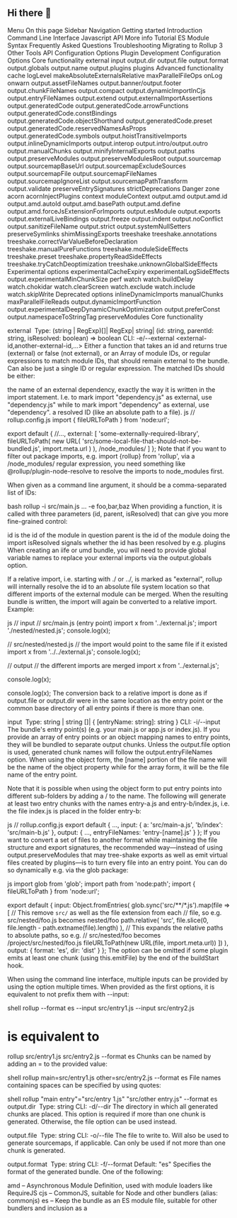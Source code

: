 ## Hi there 👋

<!--

**Here are some ideas to get you started:**

🙋‍♀️ A short introduction - what is your organization all about?
🌈 Contribution guidelines - how can the community get involved?
👩‍💻 Useful resources - where can the community find your docs? Is there anything else the community should know?
🍿 Fun facts - what does your team eat for breakfast?
🧙 Remember, you can do mighty things with the power of [Markdown](https://docs.github.com/github/writing-on-github/getting-started-with-writing-and-formatting-on-github/basic-writing-and-formatting-syntax)
-->
Menu
On this page 
Sidebar Navigation
Getting started
Introduction
Command Line Interface
Javascript API
More info
Tutorial
ES Module Syntax
Frequently Asked Questions
Troubleshooting
Migrating to Rollup 3
Other Tools
API
Configuration Options
Plugin Development
Configuration Options
Core functionality
external
input
output.dir
output.file
output.format
output.globals
output.name
output.plugins
plugins
Advanced functionality
cache
logLevel
makeAbsoluteExternalsRelative
maxParallelFileOps
onLog
onwarn
output.assetFileNames
output.banner/output.footer
output.chunkFileNames
output.compact
output.dynamicImportInCjs
output.entryFileNames
output.extend
output.externalImportAssertions
output.generatedCode
output.generatedCode.arrowFunctions
output.generatedCode.constBindings
output.generatedCode.objectShorthand
output.generatedCode.preset
output.generatedCode.reservedNamesAsProps
output.generatedCode.symbols
output.hoistTransitiveImports
output.inlineDynamicImports
output.interop
output.intro/output.outro
output.manualChunks
output.minifyInternalExports
output.paths
output.preserveModules
output.preserveModulesRoot
output.sourcemap
output.sourcemapBaseUrl
output.sourcemapExcludeSources
output.sourcemapFile
output.sourcemapFileNames
output.sourcemapIgnoreList
output.sourcemapPathTransform
output.validate
preserveEntrySignatures
strictDeprecations
Danger zone
acorn
acornInjectPlugins
context
moduleContext
output.amd
output.amd.id
output.amd.autoId
output.amd.basePath
output.amd.define
output.amd.forceJsExtensionForImports
output.esModule
output.exports
output.externalLiveBindings
output.freeze
output.indent
output.noConflict
output.sanitizeFileName
output.strict
output.systemNullSetters
preserveSymlinks
shimMissingExports
treeshake
treeshake.annotations
treeshake.correctVarValueBeforeDeclaration
treeshake.manualPureFunctions
treeshake.moduleSideEffects
treeshake.preset
treeshake.propertyReadSideEffects
treeshake.tryCatchDeoptimization
treeshake.unknownGlobalSideEffects
Experimental options
experimentalCacheExpiry
experimentalLogSideEffects
output.experimentalMinChunkSize
perf
watch
watch.buildDelay
watch.chokidar
watch.clearScreen
watch.exclude
watch.include
watch.skipWrite
Deprecated options
inlineDynamicImports
manualChunks
maxParallelFileReads
output.dynamicImportFunction
output.experimentalDeepDynamicChunkOptimization
output.preferConst
output.namespaceToStringTag
preserveModules
Core functionality ​

external ​
Type:	(string | RegExp)[]| RegExp| string| (id: string, parentId: string, isResolved: boolean) => boolean
CLI:	-e/--external <external-id,another-external-id,...>
Either a function that takes an id and returns true (external) or false (not external), or an Array of module IDs, or regular expressions to match module IDs, that should remain external to the bundle. Can also be just a single ID or regular expression. The matched IDs should be either:

the name of an external dependency, exactly the way it is written in the import statement. I.e. to mark import "dependency.js" as external, use "dependency.js" while to mark import "dependency" as external, use "dependency".
a resolved ID (like an absolute path to a file).
js
// rollup.config.js
import { fileURLToPath } from 'node:url';

export default {
	//...,
	external: [
		'some-externally-required-library',
		fileURLToPath(
			new URL(
				'src/some-local-file-that-should-not-be-bundled.js',
				import.meta.url
			)
		),
		/node_modules/
	]
};
Note that if you want to filter out package imports, e.g. import {rollup} from 'rollup', via a /node_modules/ regular expression, you need something like @rollup/plugin-node-resolve to resolve the imports to node_modules first.

When given as a command line argument, it should be a comma-separated list of IDs:

bash
rollup -i src/main.js ... -e foo,bar,baz
When providing a function, it is called with three parameters (id, parent, isResolved) that can give you more fine-grained control:

id is the id of the module in question
parent is the id of the module doing the import
isResolved signals whether the id has been resolved by e.g. plugins
When creating an iife or umd bundle, you will need to provide global variable names to replace your external imports via the output.globals option.

If a relative import, i.e. starting with ./ or ../, is marked as "external", rollup will internally resolve the id to an absolute file system location so that different imports of the external module can be merged. When the resulting bundle is written, the import will again be converted to a relative import. Example:

js
// input
// src/main.js (entry point)
import x from '../external.js';
import './nested/nested.js';
console.log(x);

// src/nested/nested.js
// the import would point to the same file if it existed
import x from '../../external.js';
console.log(x);

// output
// the different imports are merged
import x from '../external.js';

console.log(x);

console.log(x);
The conversion back to a relative import is done as if output.file or output.dir were in the same location as the entry point or the common base directory of all entry points if there is more than one.

input ​
Type:	string | string []| { [entryName: string]: string }
CLI:	-i/--input <filename>
The bundle's entry point(s) (e.g. your main.js or app.js or index.js). If you provide an array of entry points or an object mapping names to entry points, they will be bundled to separate output chunks. Unless the output.file option is used, generated chunk names will follow the output.entryFileNames option. When using the object form, the [name] portion of the file name will be the name of the object property while for the array form, it will be the file name of the entry point.

Note that it is possible when using the object form to put entry points into different sub-folders by adding a / to the name. The following will generate at least two entry chunks with the names entry-a.js and entry-b/index.js, i.e. the file index.js is placed in the folder entry-b:

js
// rollup.config.js
export default {
  ...,
  input: {
    a: 'src/main-a.js',
    'b/index': 'src/main-b.js'
  },
  output: {
    ...,
    entryFileNames: 'entry-[name].js'
  }
};
If you want to convert a set of files to another format while maintaining the file structure and export signatures, the recommended way—instead of using output.preserveModules that may tree-shake exports as well as emit virtual files created by plugins—is to turn every file into an entry point. You can do so dynamically e.g. via the glob package:

js
import glob from 'glob';
import path from 'node:path';
import { fileURLToPath } from 'node:url';

export default {
	input: Object.fromEntries(
		glob.sync('src/**/*.js').map(file => [
			// This remove `src/` as well as the file extension from each
			// file, so e.g. src/nested/foo.js becomes nested/foo
			path.relative(
				'src',
				file.slice(0, file.length - path.extname(file).length)
			),
			// This expands the relative paths to absolute paths, so e.g.
			// src/nested/foo becomes /project/src/nested/foo.js
			fileURLToPath(new URL(file, import.meta.url))
		])
	),
	output: {
		format: 'es',
		dir: 'dist'
	}
};
The option can be omitted if some plugin emits at least one chunk (using this.emitFile) by the end of the buildStart hook.

When using the command line interface, multiple inputs can be provided by using the option multiple times. When provided as the first options, it is equivalent to not prefix them with --input:

shell
rollup --format es --input src/entry1.js --input src/entry2.js
# is equivalent to
rollup src/entry1.js src/entry2.js --format es
Chunks can be named by adding an = to the provided value:

shell
rollup main=src/entry1.js other=src/entry2.js --format es
File names containing spaces can be specified by using quotes:

shell
rollup "main entry"="src/entry 1.js" "src/other entry.js" --format es
output.dir ​
Type:	string
CLI:	-d/--dir <dirname>
The directory in which all generated chunks are placed. This option is required if more than one chunk is generated. Otherwise, the file option can be used instead.

output.file ​
Type:	string
CLI:	-o/--file <filename>
The file to write to. Will also be used to generate sourcemaps, if applicable. Can only be used if not more than one chunk is generated.

output.format ​
Type:	string
CLI:	-f/--format <formatspecifier>
Default:	"es"
Specifies the format of the generated bundle. One of the following:

amd – Asynchronous Module Definition, used with module loaders like RequireJS
cjs – CommonJS, suitable for Node and other bundlers (alias: commonjs)
es – Keep the bundle as an ES module file, suitable for other bundlers and inclusion as a <script type=module> tag in modern browsers (alias: esm, module)
iife – A self-executing function, suitable for inclusion as a <script> tag. (If you want to create a bundle for your application, you probably want to use this.). "iife" stands for "immediately-invoked Function Expression"
umd – Universal Module Definition, works as amd, cjs and iife all in one
system – Native format of the SystemJS loader (alias: systemjs)
output.globals ​
Type:	{ [id: string]: string }| ((id: string) => string)
CLI:	-g/--globals <external-id:variableName,another-external-id:anotherVariableName,...>
Specifies id: variableName pairs necessary for external imports in umd/iife bundles. For example, in a case like this…

js
import $ from 'jquery';
…we want to tell Rollup that jquery is external and the jquery module ID equates to the global $ variable:

js
// rollup.config.js
export default {
  ...,
  external: ['jquery'],
  output: {
    format: 'iife',
    name: 'MyBundle',
    globals: {
      jquery: '$'
    }
  }
};

/*
var MyBundle = (function ($) {
  // code goes here
}($));
*/
Alternatively, supply a function that will turn an external module ID into a global variable name.

When given as a command line argument, it should be a comma-separated list of id:variableName pairs:

shell
rollup -i src/main.js ... -g jquery:$,underscore:_
To tell Rollup that a local file should be replaced by a global variable, use an absolute id:

js
// rollup.config.js
import { fileURLToPath } from 'node:url';
const externalId = fileURLToPath(
	new URL(
		'src/some-local-file-that-should-not-be-bundled.js',
		import.meta.url
	)
);

export default {
	//...,
	external: [externalId],
	output: {
		format: 'iife',
		name: 'MyBundle',
		globals: {
			[externalId]: 'globalVariable'
		}
	}
};
output.name ​
Type:	string
CLI:	-n/--name <variableName>
Necessary for iife/umd bundles that exports values in which case it is the global variable name representing your bundle. Other scripts on the same page can use this variable name to access the exports of your bundle.

js
// rollup.config.js
export default {
  ...,
  output: {
    file: 'bundle.js',
    format: 'iife',
    name: 'MyBundle'
  }
};

// var MyBundle = (function () {...
Namespaces are supported i.e. your name can contain dots. The resulting bundle will contain the setup necessary for the namespacing.

shell
rollup -n "a.b.c"

/* ->
this.a = this.a || {};
this.a.b = this.a.b || {};
this.a.b.c = ...
*/
output.plugins ​
Type:	MaybeArray<MaybePromise<OutputPlugin | void>>
Adds a plugin just to this output. See Using output plugins for more information on how to use output-specific plugins and Plugins on how to write your own. For plugins imported from packages, remember to call the imported plugin function (i.e. commonjs(), not just commonjs). Falsy plugins will be ignored, which can be used to easily activate or deactivate plugins. Nested plugins will be flattened. Async plugin will be awaited and resolved.

Not every plugin can be used here. output.plugins is limited to plugins that only use hooks that run during bundle.generate() or bundle.write(), i.e. after Rollup's main analysis is complete. If you are a plugin author, see output generation hooks to find out which hooks can be used.

The following will add minification to one of the outputs:

js
// rollup.config.js
import terser from '@rollup/plugin-terser';

export default {
	input: 'main.js',
	output: [
		{
			file: 'bundle.js',
			format: 'es'
		},
		{
			file: 'bundle.min.js',
			format: 'es',
			plugins: [terser()]
		}
	]
};
plugins ​
Type:	MaybeArray<MaybePromise<Plugin | void>>
See Using plugins for more information on how to use plugins and Plugins on how to write your own (try it out, it's not as difficult as it may sound and very much extends what you can do with Rollup). For plugins imported from packages, remember to call the imported plugin function (i.e. commonjs(), not just commonjs). Falsy plugins will be ignored, which can be used to easily activate or deactivate plugins. Nested plugins will be flatten. Async plugins will be awaited and resolved.

js
// rollup.config.js
import resolve from '@rollup/plugin-node-resolve';
import commonjs from '@rollup/plugin-commonjs';

const isProduction = process.env.NODE_ENV === 'production';

export default (async () => ({
	input: 'main.js',
	plugins: [
		resolve(),
		commonjs(),
		isProduction && (await import('@rollup/plugin-terser')).default()
	],
	output: {
		file: 'bundle.js',
		format: 'cjs'
	}
}))();
(This example also demonstrates how to use an async IIFE and dynamic imports to avoid unnecessary module loading, which can be surprisingly slow.)

Advanced functionality ​

cache ​
Type:	RollupCache | boolean
Default:	true
The cache property of a previous bundle. Use it to speed up subsequent builds in watch mode — Rollup will only reanalyse the modules that have changed. Setting this option explicitly to false will prevent generating the cache property on the bundle and also deactivate caching for plugins.

js
const rollup = require('rollup');
let cache;

async function buildWithCache() {
	const bundle = await rollup.rollup({
		cache // is ignored if falsy
		// ... other input options
	});
	cache = bundle.cache; // store the cache object of the previous build
	return bundle;
}

buildWithCache()
	.then(bundle => {
		// ... do something with the bundle
	})
	.then(() => buildWithCache()) // will use the cache of the previous build
	.then(bundle => {
		// ... do something with the bundle
	});
logLevel ​
Type:	LogLevel | "silent"
CLI:	--logLevel <level>
Default:	"info"
Determine which logs to process. See onLog for the available log levels. The default logLevel of "info" means that info and warnings logs will be processed while debug logs will be swallowed, which means that they are neither passed to plugin onLog hooks nor the onLog option or printed to the console.

When using the CLI, errors will still be printed to the console as they are not processed via the logging system. See the --silent flag for how to suppress error logs.

makeAbsoluteExternalsRelative ​
Type:	boolean| "ifRelativeSource"
CLI:	--makeAbsoluteExternalsRelative/--no-makeAbsoluteExternalsRelative
Default:	"ifRelativeSource"
Determines if absolute external paths should be converted to relative paths in the output. This does not only apply to paths that are absolute in the source but also to paths that are resolved to an absolute path by either a plugin or Rollup core.

For true, an external import like import "/Users/Rollup/project/relative.js" would be converted to a relative path. When converting an absolute path to a relative path, Rollup does not take the file or dir options into account, because those may not be present e.g. for builds using the JavaScript API. Instead, it assumes that the root of the generated bundle is located at the common shared parent directory of all modules that were included in the bundle. Assuming that the common parent directory of all modules is "/Users/Rollup/project", the import from above would likely be converted to import "./relative.js" in the output. If the output chunk is itself nested in a subdirectory by choosing e.g. chunkFileNames: "chunks/[name].js", the import would be "../relative.js".

As stated before, this would also apply to originally relative imports like import "./relative.js" that are resolved to an absolute path before they are marked as external by the external option.

One common problem is that this mechanism will also apply to imports like import "/absolute.js'", resulting in unexpected relative paths in the output.

For this case, "ifRelativeSource" checks if the original import was a relative import and only then convert it to a relative import in the output. Choosing false will keep all paths as absolute paths in the output.

Note that when a relative path is directly marked as "external" using the external option, then it will be the same relative path in the output. When it is resolved first via a plugin or Rollup core and then marked as external, the above logic will apply.

maxParallelFileOps ​
Type:	number
CLI:	--maxParallelFileOps <number>
Default:	20
Limits the number of files rollup will open in parallel when reading modules or writing chunks. Without a limit or with a high enough value, builds can fail with an "EMFILE: too many open files". This depends on how many open file handles the operating system allows.

onLog ​
Type:	(level: LogLevel, log: RollupLog, defaultHandler: LogOrStringHandler) => void;
typescript
type LogLevel = 'warn' | 'info' | 'debug';

type LogOrStringHandler = (
	level: LogLevel | 'error',
	log: string | RollupLog
) => void;

// All possible properties, actual properties depend on log
interface RollupLog {
	binding?: string;
	cause?: Error;
	code?: string;
	exporter?: string;
	frame?: string; // always printed by the CLI
	hook?: string;
	id?: string; // always printed by the CLI
	ids?: string[];
	loc?: {
		column: number;
		file?: string;
		line: number;
	}; // always printed by the CLI if id is present
	message: string; // the actual message, always printed by the CLI
	meta?: any; // add custom plugin properties to logs
	names?: string[];
	plugin?: string; // added by Rollup for plugin logs, only printed for warnings
	pluginCode?: string; // added by Rollup for plugin logs that contain a code
	pos?: number;
	reexporter?: string;
	stack?: string; // url for additional information, always printed by the CLI
	url?: string;
}
A function that intercepts log messages. If not supplied, logs are printed to the console, whereby Rollup CLI aggregates certain "warn" logs and prints consolidated warnings after the build to reduce noise. This handler is also triggered when using the --silent CLI option.

The function receives three arguments: the log level, the log object and the default handler. Log objects have, at a minimum, a code and a message property, allowing you to control how different kinds of logs are handled. Other properties are added depending on the type of log. See utils/logs.ts for a complete list of built-in errors and logs together with their codes and properties.

If the default handler is not invoked, the log will not be printed to the console. Moreover, you can change the log level by invoking the default handler with a different level. Using the additional level "error" will turn the log into a thrown error that has all properties of the log attached.

js
// rollup.config.js
export default {
	//...
	onLog(level, log, handler) {
		if (log.code === 'CIRCULAR_DEPENDENCY') {
			return; // Ignore circular dependency warnings
		}
		if (level === 'warn') {
			handler('error', log); // turn other warnings into errors
		} else {
			handler(level, info); // otherwise, just print the log
		}
	}
};
This handler will not be invoked if logs are filtered out by the logLevel option. I.e. by default, "debug" logs will be swallowed.

Some logs also have a loc property and a frame allowing you to locate the source of the log:

js
// rollup.config.js
export default {
	//...
	onLog(level, { loc, frame, message }) {
		if (loc) {
			console.warn(`${loc.file} (${loc.line}:${loc.column}) ${message}`);
			if (frame) console.warn(frame);
		} else {
			console.warn(message);
		}
	}
};
onwarn ​
Type:	(warning: RollupLog, defaultHandler: (warning: string | RollupLog) => void) => void;
A function that will intercept warning messages. It is very similar to onLog but only receives warnings. If the default handler is invoked, the log will be handled as a warning. If both an onLog and onwarn handler are provided, the onwarn handler will only be invoked if onLog calls its default handler with a level of warn.

See onLog for more information.

output.assetFileNames ​
Type:	string| ((assetInfo: AssetInfo) => string)
CLI:	--assetFileNames <pattern>
Default:	"assets/[name]-[hash][extname]"
The pattern to use for naming custom emitted assets to include in the build output, or a function that is called per asset to return such a pattern. Patterns support the following placeholders:

[extname]: The file extension of the asset including a leading dot, e.g. .css.
[ext]: The file extension without a leading dot, e.g. css.
[hash]: A hash based on the content of the asset. You can also set a specific hash length via e.g. [hash:10].
[name]: The file name of the asset excluding any extension.
Forward slashes / can be used to place files in sub-directories. When using a function, assetInfo is a reduced version of the one in generateBundle without the fileName. See also output.chunkFileNames, output.entryFileNames.

output.banner/output.footer ​
Type:	string | ((chunk: ChunkInfo) => string| Promise<string>)
CLI:	--banner/--footer <text>
A string to prepend/append to the bundle. You can also supply a function that returns a Promise that resolves to a string to generate it asynchronously (Note: banner and footer options will not break sourcemaps).

If you supply a function, chunk contains additional information about the chunk using the same ChunkInfo type as the generateBundle hook with the following differences:

code and map are not set as the chunk has not been rendered yet.
all referenced chunk file names that would contain hashes will contain hash placeholders instead. This includes fileName, imports, importedBindings, dynamicImports and implicitlyLoadedBefore. When you use such a placeholder file name or part of it in the code returned from this option, Rollup will replace the placeholder with the actual hash before generateBundle, making sure the hash reflects the actual content of the final generated chunk including all referenced file hashes.
chunk is mutable and changes applied in this hook will propagate to other plugins and to the generated bundle. That means if you add or remove imports or exports in this hook, you should update imports, importedBindings and/or exports.

js
// rollup.config.js
export default {
  ...,
  output: {
    ...,
    banner: '/* my-library version ' + version + ' */',
    footer: '/* follow me on Twitter! @rich_harris */'
  }
};
See also output.intro/output.outro.

output.chunkFileNames ​
Type:	string | ((chunkInfo: ChunkInfo) => string)
CLI:	--chunkFileNames <pattern>
Default:	"[name]-[hash].js"
The pattern to use for naming shared chunks created when code-splitting, or a function that is called per chunk to return such a pattern. Patterns support the following placeholders:

[format]: The rendering format defined in the output options, e.g. es or cjs.
[hash]: A hash based only on the content of the final generated chunk, including transformations in renderChunk and any referenced file hashes. You can also set a specific hash length via e.g. [hash:10].
[name]: The name of the chunk. This can be explicitly set via the output.manualChunks option or when the chunk is created by a plugin via this.emitFile. Otherwise, it will be derived from the chunk contents.
Forward slashes / can be used to place files in sub-directories. When using a function, chunkInfo is a reduced version of the one in generateBundle without properties that depend on file names and no information about the rendered modules as rendering only happens after file names have been generated. You can however access a list of included moduleIds. See also output.assetFileNames, output.entryFileNames.

output.compact ​
Type:	boolean
CLI:	--compact/--no-compact
Default:	false
This will minify the wrapper code generated by rollup. Note that this does not affect code written by the user. This option is useful when bundling pre-minified code.

output.dynamicImportInCjs ​
Type:	boolean
CLI:	--dynamicImportInCjs/--no-dynamicImportInCjs
Default:	true
While CommonJS output originally supported only require(…) to import dependencies, recent Node versions also started to support import(…), which is the only way to import ES modules from CommonJS files. If this option is true, which is the default, Rollup will keep external dynamic imports as import(…) expressions in CommonJS output. Set this to false to rewrite dynamic imports using require(…) syntax.

js
// input
import('external').then(console.log);

// cjs output with dynamicImportInCjs: true or not set
import('external').then(console.log);

// cjs output with dynamicImportInCjs: false
function _interopNamespaceDefault(e) {
	var n = Object.create(null);
	if (e) {
		Object.keys(e).forEach(function (k) {
			if (k !== 'default') {
				var d = Object.getOwnPropertyDescriptor(e, k);
				Object.defineProperty(
					n,
					k,
					d.get
						? d
						: {
								enumerable: true,
								get: function () {
									return e[k];
								}
						  }
				);
			}
		});
	}
	n.default = e;
	return Object.freeze(n);
}

Promise.resolve()
	.then(function () {
		return /*#__PURE__*/ _interopNamespaceDefault(require('external'));
	})
	.then(console.log);
output.entryFileNames ​
Type:	string | ((chunkInfo: ChunkInfo) => string)
CLI:	--entryFileNames <pattern>
Default:	"[name].js"
The pattern to use for chunks created from entry points, or a function that is called per entry chunk to return such a pattern. Patterns support the following placeholders:

[format]: The rendering format defined in the output options, e.g. es or cjs.
[hash]: A hash based only on the content of the final generated entry chunk, including transformations in renderChunk and any referenced file hashes. You can also set a specific hash length via e.g. [hash:10].
[name]: The file name (without extension) of the entry point, unless the object form of input was used to define a different name.
Forward slashes / can be used to place files in sub-directories. When using a function, chunkInfo is a reduced version of the one in generateBundle without properties that depend on file names and no information about the rendered modules as rendering only happens after file names have been generated. You can however access a list of included moduleIds. See also output.assetFileNames, output.chunkFileNames.

This pattern will also be used for every file when setting the output.preserveModules option. Note that in this case, [name] will include the relative path from the output root and possibly the original file extension if it was not one of .js, .jsx, .mjs, .cjs, .ts, .tsx, .mts, or .cts.

output.extend ​
Type:	boolean
CLI:	--extend/--no-extend
Default:	false
Whether to extend the global variable defined by the name option in umd or iife formats. When true, the global variable will be defined as (global.name = global.name || {}). When false, the global defined by name will be overwritten like (global.name = {}).

output.externalImportAssertions ​
Type:	boolean
CLI:	--externalImportAssertions/--no-externalImportAssertions
Default:	true
Whether to add import assertions to external imports in the output if the output format is es. By default, assertions are taken from the input files, but plugins can add or remove assertions later. E.g. import "foo" assert {type: "json"} will cause the same import to appear in the output unless the option is set to false. Note that all imports of a module need to have consistent assertions, otherwise a warning is emitted.

output.generatedCode ​
Type:	"es5" | "es2015"| { arrowFunctions?: boolean, constBindings?: boolean, objectShorthand?: boolean, preset?: "es5"| "es2015", reservedNamesAsProps?: boolean, symbols?: boolean }
CLI:	--generatedCode <preset>
Default:	"es5"
Which language features Rollup can safely use in generated code. This will not transpile any user code but only change the code Rollup uses in wrappers and helpers. You may choose one of several presets:

"es5": Do not use ES2015+ features like arrow functions, but do not quote reserved names used as props.
"es2015": Use any JavaScript features up to ES2015.
output.generatedCode.arrowFunctions ​
Type:	boolean
CLI:	--generatedCode.arrowFunctions/--no-generatedCode.arrowFunctions
Default:	false
Whether to use arrow functions for auto-generated code snippets. Note that in certain places like module wrappers, Rollup will keep using regular functions wrapped in parentheses as in some JavaScript engines, these will provide noticeably better performance.

output.generatedCode.constBindings ​
Type:	boolean
CLI:	--generatedCode.constBindings/--no-generatedCode.constBindings
Default:	false
This will use const instead of var in certain places and helper functions. This will allow Rollup to generate more efficient helpers due to block scoping.

js
// input
export * from 'external';

// cjs output with constBindings: false
var external = require('external');

Object.keys(external).forEach(function (k) {
	if (k !== 'default' && !Object.prototype.hasOwnProperty.call(exports, k))
		Object.defineProperty(exports, k, {
			enumerable: true,
			get: function () {
				return external[k];
			}
		});
});

// cjs output with constBindings: true
const external = require('external');

for (const k in external) {
	if (k !== 'default' && !Object.prototype.hasOwnProperty.call(exports, k))
		Object.defineProperty(exports, k, {
			enumerable: true,
			get: () => external[k]
		});
}
output.generatedCode.objectShorthand ​
Type:	boolean
CLI:	--generatedCode.objectShorthand/--no-generatedCode.objectShorthand
Default:	false
Allows the use of shorthand notation in objects when the property name matches the value.

javascript
// input
const foo = 1;
export { foo, foo as bar };

// system output with objectShorthand: false
System.register('bundle', [], function (exports) {
	'use strict';
	return {
		execute: function () {
			const foo = 1;
			exports({ foo: foo, bar: foo });
		}
	};
});

// system output with objectShorthand: true
System.register('bundle', [], function (exports) {
	'use strict';
	return {
		execute: function () {
			const foo = 1;
			exports({ foo, bar: foo });
		}
	};
});
output.generatedCode.preset ​
Type:	"es5" | "es2015"
CLI:	--generatedCode <value>
Allows choosing one of the presets listed above while overriding some options.

js
export default {
	// ...
	output: {
		generatedCode: {
			preset: 'es2015',
			arrowFunctions: false
		}
		// ...
	}
};
output.generatedCode.reservedNamesAsProps ​
Type:	boolean
CLI:	--generatedCode.reservedNamesAsProps/--no-generatedCode.reservedNamesAsProps
Default:	true
Determine whether reserved words like "default" can be used as prop names without using quotes. This will make the syntax of the generated code ES3 compliant. Note however that for full ES3 compliance, you may also need to polyfill some builtin functions like Object.keys or Array.prototype.forEach.

javascript
// input
const foo = null;
export { foo as void };

// cjs output with reservedNamesAsProps: false
const foo = null;

exports['void'] = foo;

// cjs output with reservedNamesAsProps: true
const foo = null;

exports.void = foo;
output.generatedCode.symbols ​
Type:	boolean
CLI:	--generatedCode.symbols/--no-generatedCode.symbols
Default:	false
Whether to allow the use of Symbol in auto-generated code snippets. Currently, this only controls if namespaces will have the Symbol.toStringTag property set to the correct value of Module, which means that for a namespace, String(namespace) logs [object Module]. This again is used for feature detection in certain libraries and frameworks.

javascript
// input
export const foo = 42;

// cjs output with symbols: false
const foo = 42;

exports.foo = foo;

// cjs output with symbols: true
Object.defineProperty(exports, Symbol.toStringTag, { value: 'Module' });

const foo = 42;

exports.foo = foo;
output.hoistTransitiveImports ​
Type:	boolean
CLI:	--hoistTransitiveImports/--no-hoistTransitiveImports
Default:	true
By default, when creating multiple chunks, transitive imports of entry chunks will be added as empty imports to the entry chunks. See "Why do additional imports turn up in my entry chunks when code-splitting?" for details and background. Setting this option to false will disable this behaviour. This option is ignored when using the output.preserveModules option as here, imports will never be hoisted.

output.inlineDynamicImports ​
Type:	boolean
CLI:	--inlineDynamicImports/--no-inlineDynamicImports
Default:	false
This will inline dynamic imports instead of creating new chunks to create a single bundle. Only possible if a single input is provided. Note that this will change the execution order: A module that is only imported dynamically will be executed immediately if the dynamic import is inlined.

output.interop ​
Type:	"compat" | "auto"| "esModule"| "default"| "defaultOnly"| ((id: string) => "compat"| "auto"| "esModule"| "default"| "defaultOnly")
CLI:	--interop <value>
Default:	"default"
Controls how Rollup handles default, namespace and dynamic imports from external dependencies in formats like CommonJS that do not natively support these concepts. Note that the default mode of "default" mimics NodeJS behavior and is different from TypeScript esModuleInterop. To get TypeScript's behavior, explicitly set the value to "auto". In the examples, we will be using the CommonJS format, but the choice of interop similarly applies to AMD, IIFE and UMD targets as well.

To understand the different values, assume we are bundling the following code for a cjs target:

js
import ext_default, * as external from 'external1';
console.log(ext_default, external.bar, external);
import('external2').then(console.log);
Keep in mind that for Rollup, import * as ext_namespace from 'external'; console.log(ext_namespace.bar); is completely equivalent to import {bar} from 'external'; console.log(bar); and will produce the same code. In the example above however, the namespace object itself is passed to a global function as well, which means we need it as a properly formed object.

"default" assumes that the required value should be treated as the default export of the imported module, just like when importing CommonJS from an ES module context in NodeJS. Named imports are supported as well, which are treated as properties of the default import. To create the namespace object, Rollup injects these helpers:

js
var external = require('external1');

function _interopNamespaceDefault(e) {
	var n = Object.create(null);
	if (e) {
		Object.keys(e).forEach(function (k) {
			if (k !== 'default') {
				var d = Object.getOwnPropertyDescriptor(e, k);
				Object.defineProperty(
					n,
					k,
					d.get
						? d
						: {
								enumerable: true,
								get: function () {
									return e[k];
								}
						  }
				);
			}
		});
	}
	n.default = e;
	return Object.freeze(n);
}

var external__namespace =
	/*#__PURE__*/ _interopNamespaceDefault(external);
console.log(external, external__namespace.bar, external__namespace);
Promise.resolve()
	.then(function () {
		return /*#__PURE__*/ _interopNamespaceDefault(require('external2'));
	})
	.then(console.log);
"esModule" assumes that required modules are transpiled ES modules where the required value corresponds to the module namespace, and the default export is the .default property of the exported object. This is the only interop type that will not inject any helper functions:

js
var external = require('external1');
console.log(external.default, external.bar, external);
Promise.resolve()
	.then(function () {
		return require('external2');
	})
	.then(console.log);
When esModule is used, Rollup adds no additional interop helpers and also supports live-bindings for default exports.

"auto" combines both "esModule" and "default" by injecting helpers that contain code that detects at runtime if the required value contains the __esModule property. Adding this property is a hack implemented by TypeScript esModuleInterop, Babel and other tools to signify that the required value is the namespace of a transpiled ES module.:

js
var external = require('external1');

function _interopNamespace(e) {
	if (e && e.__esModule) return e;
	var n = Object.create(null);
	if (e) {
		Object.keys(e).forEach(function (k) {
			if (k !== 'default') {
				var d = Object.getOwnPropertyDescriptor(e, k);
				Object.defineProperty(
					n,
					k,
					d.get
						? d
						: {
								enumerable: true,
								get: function () {
									return e[k];
								}
						  }
				);
			}
		});
	}
	n.default = e;
	return Object.freeze(n);
}

var external__namespace = /*#__PURE__*/ _interopNamespace(external);
console.log(
	external__namespace.default,
	external__namespace.bar,
	external__namespace
);
Promise.resolve()
	.then(function () {
		return /*#__PURE__*/ _interopNamespace(require('external2'));
	})
	.then(console.log);
Note how Rollup is reusing the created namespace object to get the default export. If the namespace object is not needed, Rollup will use a simpler helper:

js
// input
import ext_default from 'external';
console.log(ext_default);

// output
var ext_default = require('external');

function _interopDefault(e) {
	return e && e.__esModule ? e : { default: e };
}

var ext_default__default = /*#__PURE__*/ _interopDefault(ext_default);
console.log(ext_default__default.default);
compat is equivalent to "auto" except that it uses a slightly different helper for the default export that checks for the presence of a default property instead of the __esModule property. Except for the rare situation where a CommonJS module exports a property "default" that should not be the default export, this often helps to make interop "just work" as it does not rely on idiosyncratic hacks but instead uses duck-typing:

js
var external = require('external1');

function _interopNamespaceCompat(e) {
	if (e && typeof e === 'object' && 'default' in e) return e;
	var n = Object.create(null);
	if (e) {
		Object.keys(e).forEach(function (k) {
			if (k !== 'default') {
				var d = Object.getOwnPropertyDescriptor(e, k);
				Object.defineProperty(
					n,
					k,
					d.get
						? d
						: {
								enumerable: true,
								get: function () {
									return e[k];
								}
						  }
				);
			}
		});
	}
	n.default = e;
	return Object.freeze(n);
}

var external__namespace = /*#__PURE__*/ _interopNamespaceCompat(external);

console.log(
	external__namespace.default,
	external__namespace.bar,
	external__namespace
);
Promise.resolve()
	.then(function () {
		return /*#__PURE__*/ _interopNamespaceCompat(require('external2'));
	})
	.then(console.log);
Similar to "auto", Rollup will use a simpler helper if the namespace is not needed:

js
// input
import ext_default from 'external';
console.log(ext_default);

// output
var ext_default = require('external');

function _interopDefaultCompat(e) {
	return e && typeof e === 'object' && 'default' in e
		? e
		: { default: e };
}

var ext_default__default =
	/*#__PURE__*/ _interopDefaultCompat(ext_default);

console.log(ext_default__default.default);
"defaultOnly" is similar to "default" except for the following:

Named imports are forbidden. If such an import is encountered, Rollup throws an error even in es and system formats. That way it is ensures that the es version of the code is able to import non-builtin CommonJS modules in Node correctly.
While namespace reexports export * from 'external'; are not prohibited, they are ignored and will cause Rollup to display a warning because they would not have an effect if there are no named exports.
When a namespace object is generated, Rollup uses a much simpler helper.
Here is what Rollup will create from the example code. Note that we removed external.bar from the code as otherwise, Rollup would have thrown an error because, as stated before, this is equivalent to a named import.

js
var ext_default = require('external1');

function _interopNamespaceDefaultOnly(e) {
	return Object.freeze({ __proto__: null, default: e });
}

var ext_default__namespace =
	/*#__PURE__*/ _interopNamespaceDefaultOnly(ext_default);
console.log(ext_default, ext_default__namespace);
Promise.resolve()
	.then(function () {
		return /*#__PURE__*/ _interopNamespaceDefaultOnly(
			require('external2')
		);
	})
	.then(console.log);
When a function is supplied, Rollup will pass each external id to this function once to control the interop type per dependency.

As an example if all dependencies are CommonJs, the following config will ensure that named imports are only permitted from Node builtins:

js
// rollup.config.js
import builtins from 'builtins';
const nodeBuiltins = new Set(builtins());

export default {
	// ...
	output: {
		// ...
		interop(id) {
			if (nodeBuiltins.has(id)) {
				return 'default';
			}
			return 'defaultOnly';
		}
	}
};
There are some additional options that have an effect on the generated interop code:

Setting output.externalLiveBindings to false will generate simplified namespace helpers as well as simplified code for extracted default imports.
Setting output.freeze to false will prevent generated interop namespace objects from being frozen.
output.intro/output.outro ​
Type:	string | ((chunk: ChunkInfo) => string| Promise<string>)
CLI:	--intro/--outro <text>
Similar to output.banner/output.footer, except that the code goes inside any format-specific wrapper.

js
export default {
	//...,
	output: {
		//...,
		intro: 'const ENVIRONMENT = "production";'
	}
};
output.manualChunks ​
Type:	{ [chunkAlias: string]: string[] } | ((id: string, {getModuleInfo, getModuleIds}) => string | void)
Allows the creation of custom shared common chunks. When using the object form, each property represents a chunk that contains the listed modules and all their dependencies if they are part of the module graph unless they are already in another manual chunk. The name of the chunk will be determined by the property key.

Note that it is not necessary for the listed modules themselves to be part of the module graph, which is useful if you are working with @rollup/plugin-node-resolve and use deep imports from packages. For instance

javascript
({
	manualChunks: {
		lodash: ['lodash']
	}
});
will put all lodash modules into a manual chunk even if you are only using imports of the form import get from 'lodash/get'.

When using the function form, each resolved module id will be passed to the function. If a string is returned, the module and all its dependency will be added to the manual chunk with the given name. For instance this will create a vendor chunk containing all dependencies inside node_modules:

javascript
function manualChunks(id) {
	if (id.includes('node_modules')) {
		return 'vendor';
	}
}
Be aware that manual chunks can change the behaviour of the application if side effects are triggered before the corresponding modules are actually used.

When using the function form, manualChunks will be passed an object as second parameter containing the functions getModuleInfo and getModuleIds that work the same way as this.getModuleInfo and this.getModuleIds on the plugin context.

This can be used to dynamically determine into which manual chunk a module should be placed depending on its position in the module graph. For instance consider a scenario where you have a set of components, each of which dynamically imports a set of translated strings, i.e.

js
// Inside the "foo" component

function getTranslatedStrings(currentLanguage) {
	switch (currentLanguage) {
		case 'en':
			return import('./foo.strings.en.js');
		case 'de':
			return import('./foo.strings.de.js');
		// ...
	}
}
If a lot of such components are used together, this will result in a lot of dynamic imports of very small chunks: Even though we know that all language files of the same language that are imported by the same chunk will always be used together, Rollup does not have this information.

The following code will merge all files of the same language that are only used by a single entry point:

js
function manualChunks(id, { getModuleInfo }) {
	const match = /.*\.strings\.(\w+)\.js/.exec(id);
	if (match) {
		const language = match[1]; // e.g. "en"
		const dependentEntryPoints = [];

		// we use a Set here so we handle each module at most once. This
		// prevents infinite loops in case of circular dependencies
		const idsToHandle = new Set(getModuleInfo(id).dynamicImporters);

		for (const moduleId of idsToHandle) {
			const { isEntry, dynamicImporters, importers } =
				getModuleInfo(moduleId);
			if (isEntry || dynamicImporters.length > 0)
				dependentEntryPoints.push(moduleId);

			// The Set iterator is intelligent enough to iterate over
			// elements that are added during iteration
			for (const importerId of importers) idsToHandle.add(importerId);
		}

		// If there is a unique entry, we put it into a chunk based on the
		// entry name
		if (dependentEntryPoints.length === 1) {
			return `${
				dependentEntryPoints[0].split('/').slice(-1)[0].split('.')[0]
			}.strings.${language}`;
		}
		// For multiple entries, we put it into a "shared" chunk
		if (dependentEntryPoints.length > 1) {
			return `shared.strings.${language}`;
		}
	}
}
output.minifyInternalExports ​
Type:	boolean
CLI:	--minifyInternalExports/--no-minifyInternalExports
Default:	true for formats es and system or if output.compact is true, false otherwise
By default, for formats es and system or if output.compact is true, Rollup will try to export internal variables as single letter variables to allow for better minification.

Example
Input:

js
// main.js
import './lib.js';

// lib.js
import('./dynamic.js');
export const importantValue = 42;

// dynamic.js
import { importantValue } from './lib.js';
console.log(importantValue);
Output with output.minifyInternalExports: true:

js
// main.js
import './main-5532def0.js';

// main-5532def0.js
import('./dynamic-402de2f0.js');
const importantValue = 42;

export { importantValue as i };

// dynamic-402de2f0.js
import { i as importantValue } from './main-5532def0.js';

console.log(importantValue);
Output with output.minifyInternalExports: false:

js
// main.js
import './main-5532def0.js';

// main-5532def0.js
import('./dynamic-402de2f0.js');
const importantValue = 42;

export { importantValue };

// dynamic-402de2f0.js
import { importantValue } from './main-5532def0.js';

console.log(importantValue);
Even though it appears that setting this option to true makes the output larger, it actually makes it smaller if a minifier is used. In this case, export { importantValue as i } can become e.g. export{a as i} or even export{i}, while otherwise it would produce export{ a as importantValue } because a minifier usually will not change export signatures.

output.paths ​
Type:	{ [id: string]: string } | ((id: string) => string)
Maps external module IDs to paths. External ids are ids that cannot be resolved or ids explicitly provided by the external option. Paths supplied by output.paths will be used in the generated bundle instead of the module ID, allowing you to, for example, load dependencies from a CDN:

js
// app.js
import { selectAll } from 'd3';
selectAll('p').style('color', 'purple');
// ...

// rollup.config.js
export default {
	input: 'app.js',
	external: ['d3'],
	output: {
		file: 'bundle.js',
		format: 'amd',
		paths: {
			d3: 'https://d3js.org/d3.v4.min'
		}
	}
};

// bundle.js
define(['https://d3js.org/d3.v4.min'], function (d3) {
	d3.selectAll('p').style('color', 'purple');
	// ...
});
output.preserveModules ​
Type:	boolean
CLI:	--preserveModules/--no-preserveModules
Default:	false
Instead of creating as few chunks as possible, this mode will create separate chunks for all modules using the original module names as file names. Requires the output.dir option. Tree-shaking will still be applied, suppressing files that are not used by the provided entry points or do not have side effects when executed and removing unused exports of files that are not entry points. On the other hand, if plugins (like @rollup/plugin-commonjs) emit additional "virtual" files to achieve certain results, those files will be emitted as actual files using a pattern _virtual/fileName.js.

It is therefore not recommended to blindly use this option to transform an entire file structure to another format if you directly want to import from those files as expected exports may be missing. In that case, you should rather designate all files explicitly as entry points by adding them to the input option object, see the example there for how to do that.

Note that when transforming to cjs or amd format, each file will by default be treated as an entry point with output.exports set to auto. This means that e.g. for cjs, a file that only contains a default export will be rendered as

js
// input main.js
export default 42;

// output main.js
('use strict');

var main = 42;

module.exports = main;
assigning the value directly to module.exports. If someone imports this file, they will get access to the default export via

js
const main = require('./main.js');
console.log(main); // 42
As with regular entry points, files that mix default and named exports will produce warnings. You can avoid the warnings by forcing all files to use named export mode via output.exports: "named". In that case, the default export needs to be accessed via the .default property of the export:

js
// input main.js
export default 42;

// output main.js
('use strict');

Object.defineProperty(exports, '__esModule', { value: true });

var main = 42;

exports.default = main;

// consuming file
const main = require('./main.js');
console.log(main.default); // 42
output.preserveModulesRoot ​
Type:	string
CLI:	--preserveModulesRoot <directory-name>
A directory path to input modules that should be stripped away from output.dir path while output.preserveModules is true.

For example, given the following configuration:

javascript
export default {
	input: ['src/module.js', `src/another/module.js`],
	output: [
		{
			format: 'es',
			dir: 'dist',
			preserveModules: true,
			preserveModulesRoot: 'src'
		}
	]
};
The preserveModulesRoot setting ensures that the input modules will be output to the paths dist/module.js and dist/another/module.js.

This option is particularly useful while using plugins such as @rollup/plugin-node-resolve, which may cause changes in the output directory structure. This can happen when third-party modules are not marked external, or while developing in a monorepo of multiple packages that rely on one another and are not marked external.

output.sourcemap ​
Type:	boolean | 'inline'| 'hidden'
CLI:	-m/--sourcemap/--no-sourcemap
Default:	false
If true, a separate sourcemap file will be created. If "inline", the sourcemap will be appended to the resulting output file as a data URI. "hidden" works like true except that the corresponding sourcemap comments in the bundled files are suppressed.

output.sourcemapBaseUrl ​
Type:	string
CLI:	--sourcemapBaseUrl <url>
By default, sourcemap files generated by Rollup uses relative URLs to reference the files they describe. By providing an absolute base URL, e.g. https://example.com, sourcemaps will use absolute URLs instead.

output.sourcemapExcludeSources ​
Type:	boolean
CLI:	--sourcemapExcludeSources/--no-sourcemapExcludeSources
Default:	false
If true, the actual code of the sources will not be added to the sourcemaps, making them considerably smaller.

output.sourcemapFile ​
Type:	string
CLI:	--sourcemapFile <file-name-with-path>
The location of the generated bundle. If this is an absolute path, all the sources paths in the sourcemap will be relative to it. The map.file property is the basename of sourcemapFile, as the location of the sourcemap is assumed to be adjacent to the bundle.

sourcemapFile is not required if output is specified, in which case an output filename will be inferred by adding ".map" to the output filename for the bundle.

output.sourcemapFileNames ​
Type:	string | ((chunkInfo: ChunkInfo) => string)
CLI:	--sourcemapFileNames <pattern>
The pattern to use for sourcemaps, or a function that is called per sourcemap to return such a pattern. Patterns support the following placeholders:

[format]: The rendering format defined in the output options, e.g. es or cjs.
[hash]: A hash based only on the content of the final generated sourcemap. You can also set a specific hash length via e.g. [hash:10].
[chunkhash]: The same hash as the one used for the corresponding generated chunk (if any).
[name]: The file name (without extension) of the entry point, unless the object form of input was used to define a different name.
Forward slashes / can be used to place files in sub-directories. When using a function, chunkInfo is a reduced version of the one in generateBundle without properties that depend on file names and no information about the rendered modules as rendering only happens after file names have been generated. You can however access a list of included moduleIds. See also output.assetFileNames, output.chunkFileNames.

output.sourcemapIgnoreList ​
Type:	boolean | (relativeSourcePath: string, sourcemapPath: string) => boolean
A predicate to decide whether or not to ignore-list source files in a sourcemap, used to populate the x_google_ignoreList source map extension. relativeSourcePath is a relative path from the generated .map file to the corresponding source file while sourcemapPath is the fully resolved path of the generated sourcemap file.

js
import path from 'node:path';
export default {
	input: 'src/main',
	output: [
		{
			file: 'bundle.js',
			sourcemapIgnoreList: (relativeSourcePath, sourcemapPath) => {
				// will ignore-list all files with node_modules in their paths
				return relativeSourcePath.includes('node_modules');
			},
			format: 'es',
			sourcemap: true
		}
	]
};
When you don't specify this option explicitly, by default it will put all files with node_modules in their path on the ignore list. You can specify false here to turn off the ignore-listing completely.

output.sourcemapPathTransform ​
Type:	(relativeSourcePath: string, sourcemapPath: string) => string
A transformation to apply to each path in a sourcemap. relativeSourcePath is a relative path from the generated .map file to the corresponding source file while sourcemapPath is the fully resolved path of the generated sourcemap file.

js
import path from 'node:path';
export default {
	input: 'src/main',
	output: [
		{
			file: 'bundle.js',
			sourcemapPathTransform: (relativeSourcePath, sourcemapPath) => {
				// will replace relative paths with absolute paths
				return path.resolve(
					path.dirname(sourcemapPath),
					relativeSourcePath
				);
			},
			format: 'es',
			sourcemap: true
		}
	]
};
output.validate ​
Type:	boolean
CLI:	--validate/--no-validate
Default:	false
Re-parses each generated chunk to detect if the generated code is valid JavaScript. This can be useful to debug output generated by plugins that use the renderChunk hook to transform code.

If the code is invalid, a warning will be issued. Note that no error is thrown so that you can still inspect the generated output. To promote this warning to an error, you can watch for it in an onwarn handler.

preserveEntrySignatures ​
Type:	"strict" | "allow-extension" | "exports-only"| false
CLI:	--preserveEntrySignatures <strict | allow-extension>/--no-preserveEntrySignatures
Default:	"exports-only"
Controls if Rollup tries to ensure that entry chunks have the same exports as the underlying entry module.

If set to "strict", Rollup will create exactly the same exports in the entry chunk as there are in the corresponding entry module. If this is not possible because additional internal exports need to be added to a chunk, Rollup will instead create a "facade" entry chunk that reexports just the necessary bindings from other chunks but contains no code otherwise. This is the recommended setting for libraries.
"allow-extension" will create all exports of the entry module in the entry chunk but may also add additional exports if necessary, avoiding a "facade" entry chunk. This setting makes sense for libraries where a strict signature is not required.
"exports-only" behaves like "strict" if the entry module has exports, otherwise it behaves like "allow-extension".
false will not add any exports of an entry module to the corresponding chunk and does not even include the corresponding code unless those exports are used elsewhere in the bundle. Internal exports may be added to entry chunks, though. This is the recommended setting for web apps where the entry chunks are to be placed in script tags as it may reduce both the number of chunks and possibly the bundle size.
Example
Input:

js
// main.js
import { shared } from './lib.js';
export const value = `value: ${shared}`;
import('./dynamic.js');

// lib.js
export const shared = 'shared';

// dynamic.js
import { shared } from './lib.js';
console.log(shared);
Output for preserveEntrySignatures: "strict":

js
// main.js
export { v as value } from './main-50a71bb6.js';

// main-50a71bb6.js
const shared = 'shared';

const value = `value: ${shared}`;
import('./dynamic-cd23645f.js');

export { shared as s, value as v };

// dynamic-cd23645f.js
import { s as shared } from './main-50a71bb6.js';

console.log(shared);
Output for preserveEntrySignatures: "allow-extension":

js
// main.js
const shared = 'shared';

const value = `value: ${shared}`;
import('./dynamic-298476ec.js');

export { shared as s, value };

// dynamic-298476ec.js
import { s as shared } from './main.js';

console.log(shared);
Output for preserveEntrySignatures: false:

js
// main.js
import('./dynamic-39821cef.js');

// dynamic-39821cef.js
const shared = 'shared';

console.log(shared);
At the moment, the only way to override this setting for individual entry chunks is to use the plugin API and emit those chunks via this.emitFile instead of using the input option.

strictDeprecations ​
Type:	boolean
CLI:	--strictDeprecations/--no-strictDeprecations
Default:	false
When this flag is enabled, Rollup will throw an error instead of showing a warning when a deprecated feature is used. Furthermore, features that are marked to receive a deprecation warning with the next major version will also throw an error when used.

This flag is intended to be used by e.g. plugin authors to be able to adjust their plugins for upcoming major releases as early as possible.

Danger zone ​

You probably don't need to use these options unless you know what you are doing!

acorn ​
Type:	AcornOptions
Any options that should be passed through to Acorn's parse function, such as allowReserved: true. Cf. the Acorn documentation for more available options.

acornInjectPlugins ​
Type:	AcornPluginFunction | AcornPluginFunction[]
A single plugin or an array of plugins to be injected into Acorn. For instance to use JSX syntax, you can specify

javascript
import jsx from 'acorn-jsx';

export default {
	// … other options …
	acornInjectPlugins: [jsx()]
};
in your rollup configuration. Note that this is different from using Babel in that the generated output will still contain JSX while Babel will replace it with valid JavaScript.

context ​
Type:	string
CLI:	--context <contextVariable>
Default:	undefined
By default, the context of a module – i.e., the value of this at the top level – is undefined. In rare cases you might need to change this to something else, like 'window'.

moduleContext ​
Type:	((id: string) => string) | { [id: string]: string }
Same as context, but per-module – can either be an object of id: context pairs, or an id => context function.

output.amd ​
Type:	{ id?: string, autoId?: boolean, basePath?: string, define?: string }
Note id can only be used for single-file builds, and cannot be combined with autoId/basePath.

output.amd.id ​
Type:	string
CLI:	--amd.id <amdId>
An ID to use for AMD/UMD bundles:

js
// rollup.config.js
export default {
  ...,
  format: 'amd',
  amd: {
    id: 'my-bundle'
  }
};

// -> define('my-bundle', ['dependency'], ...
output.amd.autoId ​
Type:	boolean
CLI:	--amd.autoId
Set the ID to the chunk ID (with the '.js' extension removed).

js
// rollup.config.js
export default {
  ...,
  format: 'amd',
  amd: {
    autoId: true
  }
};

// -> define('main', ['dependency'], ...
// -> define('dynamic-chunk', ['dependency'], ...
output.amd.basePath ​
Type:	string
CLI:	--amd.basePath
The path that will be prepended to the auto generated ID. This is useful if the build is going to be placed inside another AMD project, and is not at the root.

Only valid with output.amd.autoId.

js
// rollup.config.js
export default {
  ...,
  format: 'amd',
  amd: {
    autoId: true,
    basePath: 'some/where'
  }
};

// -> define('some/where/main', ['dependency'], ...
// -> define('some/where/dynamic-chunk', ['dependency'], ...
output.amd.define ​
Type:	string
CLI:	--amd.define <defineFunctionName>
A function name to use instead of define:

js
// rollup.config.js
export default {
  ...,
  format: 'amd',
  amd: {
    define: 'def'
  }
};

// -> def(['dependency'],...
output.amd.forceJsExtensionForImports ​
Type:	boolean
CLI:	--amd.forceJsExtensionForImports
Default:	false
Add .js extension for imports of generated chunks and local AMD modules:

js
// rollup.config.js
export default {
  ...,
  format: 'amd',
  amd: {
    forceJsExtensionForImports: true
  }
};

// -> define(['./chunk-or-local-file.js', 'dependency', 'third/dependency'],...
output.esModule ​
Type:	boolean | "if-default-prop"
CLI:	--esModule/--no-esModule
Default:	"if-default-prop"
Whether to add a __esModule: true property when generating exports for non-ES formats. This property signifies that the exported value is the namespace of an ES module and that the default export of this module corresponds to the .default property of the exported object.

true will always add the property when using named exports mode, which is similar to what other tools do.
"if-default-prop" will only add the property when using named exports mode and there also is a default export. The subtle difference is that if there is no default export, consumers of the CommonJS version of your library will get all named exports as default export instead of an error or undefined. We chose to make this the default value as the __esModule property is not a standard followed by any JavaScript runtime and leads to many interop issues, so we want to limit its use to the cases where it is really needed.
false on the other hand will never add the property even if the default export would become a property .default.
See also output.interop.

output.exports ​
Type:	"auto" | "default"| "named"| "none"
CLI:	--exports <exportMode>
Default:	'auto'
What export mode to use. Defaults to auto, which guesses your intentions based on what the input module exports:

default – if you are only exporting one thing using export default ...; note that this can cause issues when generating CommonJS output that is meant to be interchangeable with ESM output, see below
named – if you are using named exports
none – if you are not exporting anything (e.g. you are building an app, not a library)
As this is only an output transformation, you can only choose default if a default export is the only export for all entry chunks. Likewise, you can only choose none if there are no exports, otherwise Rollup will throw an error.

The difference between default and named affects how other people can consume your bundle. If you use default, a CommonJS user could do this, for example:

js
// your-lib package entry
export default 'Hello world';

// a CommonJS consumer
/* require( "your-lib" ) returns "Hello World" */
const hello = require('your-lib');
With named, a user would do this instead:

js
// your-lib package entry
export const hello = 'Hello world';

// a CommonJS consumer
/* require( "your-lib" ) returns {hello: "Hello World"} */
const hello = require('your-lib').hello;
/* or using destructuring */
const { hello } = require('your-lib');
The wrinkle is that if you use named exports but also have a default export, a user would have to do something like this to use the default export:

js
// your-lib package entry
export default 'foo';
export const bar = 'bar';

// a CommonJS consumer
/* require( "your-lib" ) returns {default: "foo", bar: "bar"} */
const foo = require('your-lib').default;
const bar = require('your-lib').bar;
/* or using destructuring */
const { default: foo, bar } = require('your-lib');
Note: There are some tools such as Babel, TypeScript, Webpack, and @rollup/plugin-commonjs that are capable of resolving a CommonJS require(...) call with an ES module. If you are generating CommonJS output that is meant to be interchangeable with ESM output for those tools, you should always use named export mode. The reason is that most of those tools will by default return the namespace of an ES module on require where the default export is the .default property.

In other words for those tools, you cannot create a package interface where const lib = require("your-lib") yields the same as import lib from "your-lib". With named export mode however, const {lib} = require("your-lib") will be equivalent to import {lib} from "your-lib".

output.externalLiveBindings ​
Type:	boolean
CLI:	--externalLiveBindings/--no-externalLiveBindings
Default:	true
When set to false, Rollup will not generate code to support live bindings for external imports but instead assume that exports do not change over time. This will enable Rollup to generate more optimized code. Note that this can cause issues when there are circular dependencies involving an external dependency.

This will avoid most cases where Rollup generates getters in the code and can therefore be used to make code IE8 compatible in many cases.

Example:

js
// input
export { x } from 'external';

// CJS output with externalLiveBindings: true
var external = require('external');

Object.defineProperty(exports, 'x', {
	enumerable: true,
	get: function () {
		return external.x;
	}
});

// CJS output with externalLiveBindings: false
var external = require('external');

exports.x = external.x;
output.freeze ​
Type:	boolean
CLI:	--freeze/--no-freeze
Default:	true
Whether to Object.freeze() namespace import objects (i.e. import * as namespaceImportObject from...) that are accessed dynamically.

output.indent ​
Type:	boolean | string
CLI:	--indent/--no-indent
Default:	true
The indent string to use, for formats that require code to be indented (amd, iife, umd, system). Can also be false (no indent), or true (the default – auto-indent)

js
// rollup.config.js
export default {
  ...,
  output: {
    ...,
    indent: false
  }
};
output.noConflict ​
Type:	boolean
CLI:	--noConflict/--no-noConflict
Default:	false
This will generate an additional noConflict export to UMD bundles. When called in an IIFE scenario, this method will return the bundle exports while restoring the corresponding global variable to its previous value.

output.sanitizeFileName ​
Type:	boolean | (string) => string
CLI:	--sanitizeFileName/no-sanitizeFileName
Default:	true
Set to false to disable all chunk name sanitizations (removal of \0, ? and * characters).

Alternatively set to a function to allow custom chunk name sanitization.

output.strict ​
Type:	boolean
CLI:	--strict/--no-strict
Default:	true
Whether to include the 'use strict' pragma at the top of generated non-ES bundles. Strictly speaking, ES modules are always in strict mode, so you shouldn't disable this without good reason.

output.systemNullSetters ​
Type:	boolean
CLI:	--systemNullSetters/--no-systemNullSetters
Default:	true
When outputting the system module format, by default, empty setter functions are replaced with null as an output simplification. This is incompatible with SystemJS before v6.3.3. Deactivate this option to output empty functions instead that older SystemJS versions support.

preserveSymlinks ​
Type:	boolean
CLI:	--preserveSymlinks
Default:	false
When set to false, symbolic links are followed when resolving a file. When set to true, instead of being followed, symbolic links are treated as if the file is where the link is. To illustrate, consider the following situation:

js
// /main.js
import { x } from './linked.js';
console.log(x);

// /linked.js
// this is a symbolic link to /nested/file.js

// /nested/file.js
export { x } from './dep.js';

// /dep.js
export const x = 'next to linked';

// /nested/dep.js
export const x = 'next to original';
If preserveSymlinks is false, then the bundle created from /main.js will log "next to original" as it will use the location of the symbolically linked file to resolve its dependencies. If preserveSymlinks is true, however, it will log "next to linked" as the symbolic link will not be resolved.

shimMissingExports ​
Type:	boolean
CLI:	--shimMissingExports/--no-shimMissingExports
Default:	false
If this option is provided, bundling will not fail if bindings are imported from a file that does not define these bindings. Instead, new variables will be created for these bindings with the value undefined.

treeshake ​
Type:	boolean | TreeshakingPreset | TreeshakingOptions
CLI:	--treeshake/--no-treeshake
Default:	true
typescript
type TreeshakingPreset = 'smallest' | 'safest' | 'recommended';

interface TreeshakingOptions {
	annotations?: boolean;
	correctVarValueBeforeDeclaration?: boolean;
	moduleSideEffects?: ModuleSideEffectsOption;
	preset?: TreeshakingPreset;
	propertyReadSideEffects?: boolean | 'always';
	tryCatchDeoptimization?: boolean;
	unknownGlobalSideEffects?: boolean;
}

type ModuleSideEffectsOption =
	| boolean
	| 'no-external'
	| string[]
	| HasModuleSideEffects;
type HasModuleSideEffects = (id: string, external: boolean) => boolean;
Whether to apply tree-shaking and to fine-tune the tree-shaking process. Setting this option to false will produce bigger bundles but may improve build performance. You may also choose one of three presets that will automatically be updated if new options are added:

"smallest" will choose option values for you to minimize output size as much as possible. This should work for most code bases as long as you do not rely on certain patterns, which are currently:
getters with side effects will only be retained if the return value is used (treeshake.propertyReadSideEffects: false)
code from imported modules will only be retained if at least one exported value is used (treeshake.moduleSideEffects: false)
you should not bundle polyfills that rely on detecting broken builtins (treeshake.tryCatchDeoptimization: false)
some semantic issues may be swallowed (treeshake.unknownGlobalSideEffects: false, treeshake.correctVarValueBeforeDeclaration: false)
"recommended" should work well for most usage patterns. Some semantic issues may be swallowed, though (treeshake.unknownGlobalSideEffects: false, treeshake.correctVarValueBeforeDeclaration: false)
"safest" tries to be as spec compliant as possible while still providing some basic tree-shaking capabilities.
true is equivalent to not specifying the option and will always choose the default value (see below).
If you discover a bug caused by the tree-shaking algorithm, please file an issue! Setting this option to an object implies tree-shaking is enabled and grants the following additional options:

treeshake.annotations ​
Type:	boolean
CLI:	--treeshake.annotations/--no-treeshake.annotations
Default:	true
If false, ignore hints from annotation in comments:

@__PURE__ ​
Comments containing @__PURE__ or #__PURE__ mark a specific function call or constructor invocation as side effect free. That means that Rollup will tree-shake i.e. remove the call unless the return value is used in some code that is not tree-shaken. These annotations need to immediately precede the call invocation to take effect. The following code will be completely tree-shaken unless this option is set to false, in which case it will remain unchanged.

javascript
/*@__PURE__*/ console.log('side-effect');

class Impure {
	constructor() {
		console.log('side-effect');
	}
}

/*@__PURE__*/ new Impure();
@__NO_SIDE_EFFECTS__ ​
Comments containing @__NO_SIDE_EFFECTS__ or #__NO_SIDE_EFFECTS__ mark a function declaration itself as side effect free. When a function has been marked as having no side effects, all calls to that function will be considered to be side effect free. The following code will be completely tree-shaken unless this option is set to false, in which case it will remain unchanged.

javascript
/*@__NO_SIDE_EFFECTS__*/
function impure() {
	console.log('side-effect');
}

/*@__NO_SIDE_EFFECTS__*/
const impureArrowFn = () => {
	console.log('side-effect');
};

impure(); // <-- call will be considered as side effect free
impureArrowFn(); // <-- call will be considered as side effect free
treeshake.correctVarValueBeforeDeclaration ​
Type:	boolean
CLI:	--treeshake.correctVarValueBeforeDeclaration/--no-treeshake.correctVarValueBeforeDeclaration
Default:	false
In some edge cases if a variable is accessed before its declaration assignment and is not reassigned, then Rollup may incorrectly assume that variable is constant throughout the program, as in the example below. This is not true if the variable is declared with var, however, as those variables can be accessed before their declaration where they will evaluate to undefined. Choosing true will make sure Rollup does not make any assumptions about the value of variables declared with var. Note though that this can have a noticeable negative impact on tree-shaking results.

js
// everything will be tree-shaken unless treeshake.correctVarValueBeforeDeclaration === true
let logBeforeDeclaration = false;

function logIfEnabled() {
	if (logBeforeDeclaration) {
		log();
	}

	var value = true;

	function log() {
		if (!value) {
			console.log('should be retained, value is undefined');
		}
	}
}

logIfEnabled(); // could be removed
logBeforeDeclaration = true;
logIfEnabled(); // needs to be retained as it displays a log
treeshake.manualPureFunctions ​
Type:	string[]
CLI:	--treeshake.manualPureFunctions <names>
Allows to manually define a list of function names that should always be considered "pure", i.e. they have no side effects like changing global state etc. when called. The check is performed solely by name.

This can not only help with dead code removal, but can also improve JavaScript chunk generation especially when using output.experimentalMinChunkSize.

Besides any functions matching that name, any properties on a pure function and any functions returned from a pure functions will also be considered pure functions, and accessing any properties is not checked for side effects.

js
// rollup.config.js
export default {
	treeshake: {
		preset: 'smallest',
		manualPureFunctions: ['styled', 'local']
	}
	// ...
};

// code
import styled from 'styled-components';
const local = console.log;

local(); // removed
styled.div`
	color: blue;
`; // removed
styled?.div(); // removed
styled()(); // removed
styled().div(); // removed
treeshake.moduleSideEffects ​
Type:	boolean| "no-external"| string[]| (id: string, external: boolean) => boolean
CLI:	--treeshake.moduleSideEffects/--no-treeshake.moduleSideEffects/--treeshake.moduleSideEffects no-external
Default:	true
If false, assume modules and external dependencies from which nothing is imported do not have other side effects like mutating global variables or logging without checking. For external dependencies, this will suppress empty imports:

javascript
// input file
import { unused } from 'external-a';
import 'external-b';
console.log(42);
javascript
// output with treeshake.moduleSideEffects === true
import 'external-a';
import 'external-b';
console.log(42);
javascript
// output with treeshake.moduleSideEffects === false
console.log(42);
For non-external modules, false will not include any statements from a module unless at least one import from this module is included:

javascript
// input file a.js
import { unused } from './b.js';
console.log(42);

// input file b.js
console.log('side-effect');
const ignored = 'will still be removed';
javascript
// output with treeshake.moduleSideEffects === true
console.log('side-effect');

console.log(42);
javascript
// output with treeshake.moduleSideEffects === false
console.log(42);
You can also supply a list of modules with side effects or a function to determine it for each module individually. The value "no-external" will only remove external imports if possible and is equivalent to the function (id, external) => !external;

If a module that has this flag set to false reexports a variable from another module and this variable is used, the question if the reexporting module is scanned for side effects depends on how the variable is reexported:

javascript
// input file a.js
import { foo } from './b.js';
console.log(foo);

// input file b.js
// direct reexports will ignore side effects
export { foo } from './c.js';
console.log('this side-effect is ignored');

// input file c.js
// indirect reexports will include side effects
import { foo } from './d.js';
foo.mutated = true;
console.log('this side-effect and the mutation are retained');
export { foo };

// input file d.js
export const foo = 42;
javascript
// output with treeshake.moduleSideEffects === false
const foo = 42;

foo.mutated = true;
console.log('this side-effect and the mutation are retained');

console.log(foo);
Note that despite the name, this option does not "add" side effects to modules that do not have side effects. If it is important that e.g. an empty module is "included" in the bundle because you need this for dependency tracking, the plugin interface allows you to designate modules as being excluded from tree-shaking via the resolveId, load or transform hook.

treeshake.preset ​
Type:	"smallest" | "safest"| "recommended"
CLI:	--treeshake <value>
Allows choosing one of the presets listed above while overriding some options.

js
export default {
	treeshake: {
		preset: 'smallest',
		propertyReadSideEffects: true
	}
	// ...
};
treeshake.propertyReadSideEffects ​
Type:	boolean| 'always'
CLI:	--treeshake.propertyReadSideEffects/--no-treeshake.propertyReadSideEffects
Default:	true
If true, retain unused property reads that Rollup can determine to have side effects. This includes accessing properties of null or undefined or triggering explicit getters via property access. Note that this does not cover destructuring assignment or getters on objects passed as function parameters.

If false, assume reading a property of an object never has side effects. Depending on your code, disabling this option can significantly reduce bundle size but can potentially break functionality if you rely on getters or errors from illegal property access.

If 'always', assume all member property accesses, including destructuring, have side effects. This setting is recommended for code relying on getters with side effects. It typically results in larger bundle size, but smaller than disabling treeshake altogether.

javascript
// Will be removed if treeshake.propertyReadSideEffects === false
const foo = {
	get bar() {
		console.log('effect');
		return 'bar';
	}
};
const result = foo.bar;
const illegalAccess = foo.quux.tooDeep;
treeshake.tryCatchDeoptimization ​
Type:	boolean
CLI:	--treeshake.tryCatchDeoptimization/--no-treeshake.tryCatchDeoptimization
Default:	true
By default, Rollup assumes that many builtin globals of the runtime behave according to the latest specs when tree-shaking and do not throw unexpected errors. In order to support e.g. feature detection workflows that rely on those errors being thrown, Rollup will by default deactivate tree-shaking inside try-statements. If a function parameter is called from within a try-statement, this parameter will be deoptimized as well. Set treeshake.tryCatchDeoptimization to false if you do not need this feature and want to have tree-shaking inside try-statements.

js
function otherFn() {
	// even though this function is called from a try-statement, the next line
	// will be removed as side-effect-free
	Object.create(null);
}

function test(callback) {
	try {
		// calls to otherwise side-effect-free global functions are
		// retained inside try-statements for tryCatchDeoptimization: true
		Object.create(null);

		// calls to other function are retained as well but the body of
		// this function may again be subject to tree-shaking
		otherFn();

		// if a parameter is called, then all arguments passed to that
		// function parameter will be deoptimized
		callback();
	} catch {}
}

test(() => {
	// will be ratained
	Object.create(null);
});

// call will be retained but again, otherFn is not deoptimized
test(otherFn);
treeshake.unknownGlobalSideEffects ​
Type:	boolean
CLI:	--treeshake.unknownGlobalSideEffects/--no-treeshake.unknownGlobalSideEffects
Default:	true
Since accessing a non-existing global variable will throw an error, Rollup does by default retain any accesses to non-builtin global variables. Set this option to false to avoid this check. This is probably safe for most code-bases.

js
// input
const jQuery = $;
const requestTimeout = setTimeout;
const element = angular.element;

// output with unknownGlobalSideEffects == true
const jQuery = $;
const element = angular.element;

// output with unknownGlobalSideEffects == false
const element = angular.element;
In the example, the last line is always retained as accessing the element property could also throw an error if angular is e.g. null. To avoid this check, set treeshake.propertyReadSideEffects to false as well.

Experimental options ​

These options reflect new features that have not yet been fully finalized. Availability, behaviour and usage may therefore be subject to change between minor versions.

experimentalCacheExpiry ​
Type:	number
CLI:	--experimentalCacheExpiry <numberOfRuns>
Default:	10
Determines after how many runs cached assets that are no longer used by plugins should be removed.

experimentalLogSideEffects ​
Type:	boolean
CLI:	--experimentalLogSideEffects/--no-experimentalLogSideEffects
Default:	false
When set to true, this will log the first side effect it finds in every file to the console. This can be very helpful to figure which files have side effects and what the actual side effects are. Removing side effects can improve tree-shaking and chunk generation and is crucial to make output.experimentalMinChunkSize work.

This option will only log top-level statements, though. Sometimes, e.g. in case of immediately-invoked-function-expressions, the actual side effect can be hidden inside a nested expression.

output.experimentalMinChunkSize ​
Type:	number
CLI:	--experimentalMinChunkSize <size>
Default:	1
Set a minimal chunk size target in Byte for code-splitting setups. When this value is set to the default of 1, Rollup will try to merge chunks that do not contain code except imports and reexports into other chunks. A merge will only be performed if it does not change what side effects are executed when any entry is loaded. For the value of 1, only merges are permitted that do no increase the amount of code loaded for any entry.

Larger values will try to merge any chunk below the limit into other chunks. In that case, it is accepted that entries may load some unnecessary code. The algorithm always tries to merge in a way that minimizes the amount of unnecessary code, though.

Unfortunately, due to the way chunking works, chunk size is measured before any chunk rendering plugins like minifiers ran, which means you should use a high enough limit to take this into account. When calculating the size, it will take tree-shaking of top-level statements into account, though.

perf ​
Type:	boolean
CLI:	--perf/--no-perf
Default:	false
Whether to collect performance timings. When used from the command line or a configuration file, detailed measurements about the current bundling process will be displayed. When used from the JavaScript API, the returned bundle object will contain an additional getTimings() function that can be called at any time to retrieve all accumulated measurements.

getTimings() returns an object of the following form:


{
  "# BUILD": [ 698.020877, 33979632, 45328080 ],
  "## parse modules": [ 537.509342, 16295024, 27660296 ],
  "load modules": [ 33.253778999999994, 2277104, 38204152 ],
  ...
}
For each key, the first number represents the elapsed time while the second represents the change in memory consumption, and the third represents the total memory consumption after this step. The order of these steps is the order used by Object.keys. Top level keys start with # and contain the timings of nested steps, i.e. in the example above, the 698ms of the # BUILD step include the 538ms of the ## parse modules step.

watch ​

Type:	WatcherOptions | false
Default:	{}
typescript
interface WatcherOptions {
	buildDelay?: number;
	chokidar?: ChokidarOptions;
	clearScreen?: boolean;
	exclude?: string | RegExp | (string | RegExp)[];
	include?: string | RegExp | (string | RegExp)[];
	skipWrite?: boolean;
}
Specify options for watch mode or prevent this configuration from being watched. Specifying false is only really useful when an array of configurations is used. In that case, this configuration will not be built or rebuilt on change in watch mode, but it will be built when running Rollup regularly:

js
// rollup.config.js
export default [
	{
		input: 'main.js',
		output: { file: 'bundle.cjs.js', format: 'cjs' }
	},
	{
		input: 'main.js',
		watch: false,
		output: { file: 'bundle.es.js', format: 'es' }
	}
];
These options only take effect when running Rollup with the --watch flag, or using rollup.watch.

watch.buildDelay ​
Type:	number
CLI:	--watch.buildDelay <number>
Default:	0
Configures how long Rollup will wait for further changes until it triggers a rebuild in milliseconds. By default, Rollup does not wait but there is a small debounce timeout configured in the chokidar instance. Setting this to a value greater than 0 will mean that Rollup will only trigger a rebuild if there was no change for the configured number of milliseconds. If several configurations are watched, Rollup will use the largest configured build delay.

watch.chokidar ​
Type:	ChokidarOptions
An optional object of watch options that will be passed to the bundled chokidar instance. See the chokidar documentation to find out what options are available.

watch.clearScreen ​
Type:	boolean
CLI:	--watch.clearScreen/--no-watch.clearScreen
Default:	true
Whether to clear the screen when a rebuild is triggered.

watch.exclude ​
Type:	string | RegExp| (string| RegExp)[]
CLI:	--watch.exclude <files>
Prevent files from being watched:

js
// rollup.config.js
export default {
  ...,
  watch: {
    exclude: 'node_modules/**'
  }
};
watch.include ​
Type:	string | RegExp| (string| RegExp)[]
CLI:	--watch.include <files>
Limit the file-watching to certain files. Note that this only filters the module graph but does not allow adding additional watch files:

js
// rollup.config.js
export default {
  ...,
  watch: {
    include: 'src/**'
  }
};
watch.skipWrite ​
Type:	boolean
CLI:	--watch.skipWrite/--no-watch.skipWrite
Default:	false
Whether to skip the bundle.write() step when a rebuild is triggered.

Deprecated options ​

☢️ These options have been deprecated and may be removed in a future Rollup version.

inlineDynamicImports ​
Use the output.inlineDynamicImports output option instead, which has the same signature.

manualChunks ​
Use the output.manualChunks output option instead, which has the same signature.

maxParallelFileReads ​
Use the maxParallelFileOps option instead.

Type:	number
CLI:	--maxParallelFileReads <number>
Default:	20
Limits the number of files rollup will open in parallel when reading modules. Without a limit or with a high enough value, builds can fail with an "EMFILE: too many open files". This depends on how many open file handles the os allows.

output.dynamicImportFunction ​
Use the renderDynamicImport plugin hook instead.

Type:	string
CLI:	--dynamicImportFunction <name>
Default:	import
This will rename the dynamic import function to the chosen name when outputting ES bundles. This is useful for generating code that uses a dynamic import polyfill such as this one.

output.experimentalDeepDynamicChunkOptimization ​
This option is no longer needed.

Type:	boolean
CLI:	--experimentalDeepDynamicChunkOptimization/--no-experimentalDeepDynamicChunkOptimization
Default:	false
This option was used to prevent performance issues with the full chunk optimization algorithm. As the algorithm is much faster now, this option is now ignored by Rollup and should no longer be used.

output.preferConst ​
Use the output.generatedCode.constBindings option instead.

Type:	boolean
CLI:	--preferConst/--no-preferConst
Default:	false
Generate const declarations for exports rather than var declarations.

output.namespaceToStringTag ​
Use output.generatedCode.symbols instead.

Type:	boolean
CLI:	--namespaceToStringTag/--no-namespaceToStringTag
Default:	false
Whether to add spec compliant .toString() tags to namespace objects. If this option is set,

javascript
import * as namespace from './file.js';
console.log(String(namespace));
will always log [object Module];

preserveModules ​
Use the output.preserveModules output option instead, which has the same signature.
